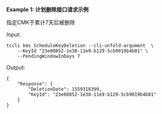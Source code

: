**Example 1: 计划删除接口请求示例**

指定CMK于累计7天后被删除

Input: 

```
tccli kms ScheduleKeyDeletion --cli-unfold-argument  \
    --KeyId "23e80852-1e38-11e9-b129-5cb9019b4b01" \
    --PendingWindowInDays 7
```

Output: 
```
{
    "Response": {
        "DeletionDate": 1559318399,
        "KeyId": "23e80852-1e38-11e9-b129-5cb9019b4b01"
    }
}
```

